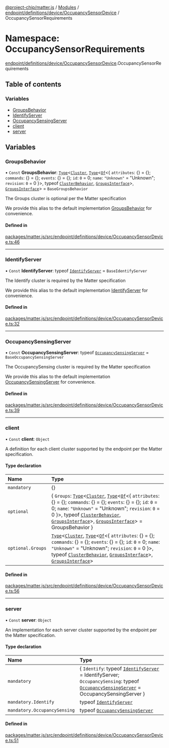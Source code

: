 [@project-chip/matter.js](../README.md) / [Modules](../modules.md) / [endpoint/definitions/device/OccupancySensorDevice](endpoint_definitions_device_OccupancySensorDevice.md) / OccupancySensorRequirements

# Namespace: OccupancySensorRequirements

[endpoint/definitions/device/OccupancySensorDevice](endpoint_definitions_device_OccupancySensorDevice.md).OccupancySensorRequirements

## Table of contents

### Variables

- [GroupsBehavior](endpoint_definitions_device_OccupancySensorDevice.OccupancySensorRequirements.md#groupsbehavior)
- [IdentifyServer](endpoint_definitions_device_OccupancySensorDevice.OccupancySensorRequirements.md#identifyserver)
- [OccupancySensingServer](endpoint_definitions_device_OccupancySensorDevice.OccupancySensorRequirements.md#occupancysensingserver)
- [client](endpoint_definitions_device_OccupancySensorDevice.OccupancySensorRequirements.md#client)
- [server](endpoint_definitions_device_OccupancySensorDevice.OccupancySensorRequirements.md#server)

## Variables

### GroupsBehavior

• `Const` **GroupsBehavior**: [`Type`](../interfaces/behavior_cluster_export.ClusterBehavior.Type.md)\<[`Cluster`](../interfaces/cluster_export.Groups.Cluster.md), [`Type`](../interfaces/behavior_cluster_export.ClusterBehavior.Type.md)\<[`Of`](../interfaces/cluster_export.ClusterType.Of.md)\<\{ `attributes`: {} = \{}; `commands`: {} = \{}; `events`: {} = \{}; `id`: ``0`` = 0; `name`: ``"Unknown"`` = "Unknown"; `revision`: ``0`` = 0 }\>, typeof [`ClusterBehavior`](behavior_cluster_export.ClusterBehavior.md), [`GroupsInterface`](behavior_definitions_groups_export.md#groupsinterface)\>, [`GroupsInterface`](behavior_definitions_groups_export.md#groupsinterface)\> = `BaseGroupsBehavior`

The Groups cluster is optional per the Matter specification

We provide this alias to the default implementation [GroupsBehavior](endpoint_definitions_device_OccupancySensorDevice.OccupancySensorRequirements.md#groupsbehavior) for convenience.

#### Defined in

[packages/matter.js/src/endpoint/definitions/device/OccupancySensorDevice.ts:46](https://github.com/project-chip/matter.js/blob/c0d55745d5279e16fdfaa7d2c564daa31e19c627/packages/matter.js/src/endpoint/definitions/device/OccupancySensorDevice.ts#L46)

___

### IdentifyServer

• `Const` **IdentifyServer**: typeof [`IdentifyServer`](behavior_definitions_identify_export.IdentifyServer.md) = `BaseIdentifyServer`

The Identify cluster is required by the Matter specification

We provide this alias to the default implementation [IdentifyServer](endpoint_definitions_device_OccupancySensorDevice.OccupancySensorRequirements.md#identifyserver) for convenience.

#### Defined in

[packages/matter.js/src/endpoint/definitions/device/OccupancySensorDevice.ts:32](https://github.com/project-chip/matter.js/blob/c0d55745d5279e16fdfaa7d2c564daa31e19c627/packages/matter.js/src/endpoint/definitions/device/OccupancySensorDevice.ts#L32)

___

### OccupancySensingServer

• `Const` **OccupancySensingServer**: typeof [`OccupancySensingServer`](../classes/behavior_definitions_occupancy_sensing_export.OccupancySensingServer.md) = `BaseOccupancySensingServer`

The OccupancySensing cluster is required by the Matter specification

We provide this alias to the default implementation [OccupancySensingServer](endpoint_definitions_device_OccupancySensorDevice.OccupancySensorRequirements.md#occupancysensingserver) for convenience.

#### Defined in

[packages/matter.js/src/endpoint/definitions/device/OccupancySensorDevice.ts:39](https://github.com/project-chip/matter.js/blob/c0d55745d5279e16fdfaa7d2c564daa31e19c627/packages/matter.js/src/endpoint/definitions/device/OccupancySensorDevice.ts#L39)

___

### client

• `Const` **client**: `Object`

A definition for each client cluster supported by the endpoint per the Matter specification.

#### Type declaration

| Name | Type |
| :------ | :------ |
| `mandatory` | {} |
| `optional` | \{ `Groups`: [`Type`](../interfaces/behavior_cluster_export.ClusterBehavior.Type.md)\<[`Cluster`](../interfaces/cluster_export.Groups.Cluster.md), [`Type`](../interfaces/behavior_cluster_export.ClusterBehavior.Type.md)\<[`Of`](../interfaces/cluster_export.ClusterType.Of.md)\<\{ `attributes`: {} = \{}; `commands`: {} = \{}; `events`: {} = \{}; `id`: ``0`` = 0; `name`: ``"Unknown"`` = "Unknown"; `revision`: ``0`` = 0 }\>, typeof [`ClusterBehavior`](behavior_cluster_export.ClusterBehavior.md), [`GroupsInterface`](behavior_definitions_groups_export.md#groupsinterface)\>, [`GroupsInterface`](behavior_definitions_groups_export.md#groupsinterface)\> = GroupsBehavior } |
| `optional.Groups` | [`Type`](../interfaces/behavior_cluster_export.ClusterBehavior.Type.md)\<[`Cluster`](../interfaces/cluster_export.Groups.Cluster.md), [`Type`](../interfaces/behavior_cluster_export.ClusterBehavior.Type.md)\<[`Of`](../interfaces/cluster_export.ClusterType.Of.md)\<\{ `attributes`: {} = \{}; `commands`: {} = \{}; `events`: {} = \{}; `id`: ``0`` = 0; `name`: ``"Unknown"`` = "Unknown"; `revision`: ``0`` = 0 }\>, typeof [`ClusterBehavior`](behavior_cluster_export.ClusterBehavior.md), [`GroupsInterface`](behavior_definitions_groups_export.md#groupsinterface)\>, [`GroupsInterface`](behavior_definitions_groups_export.md#groupsinterface)\> |

#### Defined in

[packages/matter.js/src/endpoint/definitions/device/OccupancySensorDevice.ts:56](https://github.com/project-chip/matter.js/blob/c0d55745d5279e16fdfaa7d2c564daa31e19c627/packages/matter.js/src/endpoint/definitions/device/OccupancySensorDevice.ts#L56)

___

### server

• `Const` **server**: `Object`

An implementation for each server cluster supported by the endpoint per the Matter specification.

#### Type declaration

| Name | Type |
| :------ | :------ |
| `mandatory` | \{ `Identify`: typeof [`IdentifyServer`](behavior_definitions_identify_export.IdentifyServer.md) = IdentifyServer; `OccupancySensing`: typeof [`OccupancySensingServer`](../classes/behavior_definitions_occupancy_sensing_export.OccupancySensingServer.md) = OccupancySensingServer } |
| `mandatory.Identify` | typeof [`IdentifyServer`](behavior_definitions_identify_export.IdentifyServer.md) |
| `mandatory.OccupancySensing` | typeof [`OccupancySensingServer`](../classes/behavior_definitions_occupancy_sensing_export.OccupancySensingServer.md) |

#### Defined in

[packages/matter.js/src/endpoint/definitions/device/OccupancySensorDevice.ts:51](https://github.com/project-chip/matter.js/blob/c0d55745d5279e16fdfaa7d2c564daa31e19c627/packages/matter.js/src/endpoint/definitions/device/OccupancySensorDevice.ts#L51)
